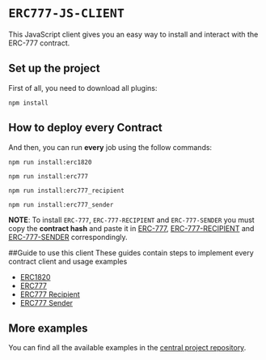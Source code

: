 # `ERC777-JS-CLIENT`

This JavaScript client gives you an easy way to install and interact with the ERC-777 contract.

## Set up the project

First of all, you need to download all plugins:

```
npm install
```

## How to deploy every Contract
And then, you can run **every** job using the follow commands:
```
npm run install:erc1820

npm run install:erc777

npm run install:erc777_recipient

npm run install:erc777_sender
```

**NOTE**: To install `ERC-777`, `ERC-777-RECIPIENT` and `ERC-777-SENDER` you must copy the **contract hash** 
and paste it in [ERC-777](src/jobs/erc777/installer.js), [ERC-777-RECIPIENT](src/jobs/erc777_recipient/installer.js) 
and [ERC-777-SENDER](src/jobs/erc777_sender/installer.js) correspondingly.

##Guide to use this client
These guides contain steps to implement every contract client and usage examples
- [ERC1820](src/clients/erc1820/README.md)
- [ERC777](src/clients/erc777/README.md)
- [ERC777 Recipient](src/clients/erc777_recipient/README.md)
- [ERC777 Sender](src/clients/erc777_sender/README.md)

## More examples

You can find all the available examples in the [central project repository](https://github.com/Rengo-Labs/CasperLabs-ERC777-client/tree/master/src/jobs).
